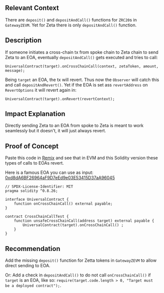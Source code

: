 ## Relevant Context

There are `deposit()` and `depositAndCall()` functions for `ZRC20`s in `GatewayZEVM`. Yet for Zeta there is only `depositAndCall()` function.

## Description

If someone initiates a cross-chain tx from spoke chain to Zeta chain to send Zeta to an EOA, eventually `depositAndCall()` gets executed and tries to call:

```solidity
UniversalContract(target).onCrossChainCall(context, zetaToken, amount, message);
```

Being `target` an EOA, the tx will revert. Thus now the `Observer` will catch this and call `depositAndRevert()`. Yet if the EOA is set ass `revertAddress` on `RevertOptions` it will revert again in:

```solidity
UniversalContract(target).onRevert(revertContext);
```

## Impact Explanation

Directly sending Zeta to an EOA from spoke to Zeta is meant to work seamlessly but it doesn't, it will just always revert.

## Proof of Concept

Paste this code in [Remix](https://remix.ethereum.org/) and see that in EVM and this Solidity version these types of calls to EOAs revert.

Here is a famous EOA you can use as input: [0xd8dA6BF26964aF9D7eEd9e03E53415D37aA96045](https://etherscan.io/address/0xd8dA6BF26964aF9D7eEd9e03E53415D37aA96045)

```solidity
// SPDX-License-Identifier: MIT
pragma solidity ^0.8.26;

interface UniversalContract {
    function onCrossChainCall() external payable;
}

contract CrossChainCallTest {
    function unsafeCrossChainCall(address target) external payable {
        UniversalContract(target).onCrossChainCall() ;    
    }
}
```

## Recommendation

Add the missing `deposit()` function for Zetta tokens in `GatewayZEVM` to allow direct sending to EOA.

Or: Add a check in `depositAndCall()` to do not call `onCrossChainCall()` if `target` is an EOA, like so: `require(target.code.length > 0, "Target must be a deployed contract");`.
